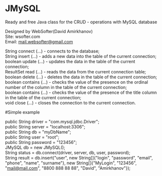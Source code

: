# JMySQL
Ready and free Java class for the CRUD - operations with MySQL database

Designed by WebSofter(David Amirkhanov)<br/>
Site: wsofter.com<br/>
Email: mail.websofter@gmail.com<br/>

String connect (...) - connects to the database;<br/>
String insert (...) - adds a new data into the table of the current connection;<br/>
boolean update (...) - updates the data in the table of the current connection;<br/>
ResultSet read (...) - reads the data from the current connection table;<br/>
boolean delete (...) - deletes the data in the table of the current connection;<br/>
boolean contains (...) - checks the value of the presence on the ordinal number of the column in the table of the current connection;<br/>
boolean contains (...) - checks the value of the presence of the title column in the table of the current connection;<br/>
void close (...) - closes the connection to the current connection.<br/>

#Simple example

public String driver = "com.mysql.jdbc.Driver"; <br/>
public String server = "localhost:3306"; <br/>
public String db = "myDbName"; <br/>
public String user = "root"; <br/>
public String password = "123456";<br/>
JMySQL db = new JMySQL();<br/>
String status = db.connect(driver, server, db, user, password);<br/>
String result = db.insert("user", new String[]{"login", "password", "email", "phone", "name", "surname"}, new String[]{"MyLogin", "123456", "mail@mail.com", "8800 888 88 88", "David", "Amirkhanov"});<br/>

